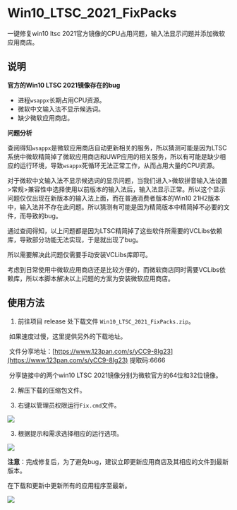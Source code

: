 # Win10_LTSC_2021_FixPacks
一键修复win10 ltsc 2021官方镜像的CPU占用问题，输入法显示问题并添加微软应用商店。

## 说明

**官方的Win10 LTSC 2021镜像存在的bug**

- 进程`wsappx`长期占用CPU资源。
- 微软中文输入法不显示候选词。
- 缺少微软应用商店。

**问题分析**

查阅得知`wsappx`是微软应用商店自动更新相关的服务，所以猜测可能是因为LTSC系统中微软精简掉了微软应用商店和UWP应用的相关服务，所以有可能是缺少相应的运行环境，导致`wsappx`死循环无法正常工作，从而占用大量的CPU资源。

对于微软中文输入法不显示候选词的显示问题，当我们进入>微软拼音输入法设置>常规>兼容性中选择使用以前版本的输入法后，输入法显示正常。所以这个显示问题仅仅出现在新版本的输入法上面，而在普通消费者版本的Win10 21H2版本中，输入法并不存在此问题。所以猜测有可能是因为精简版本中精简掉不必要的文件，而导致的bug。

通过查阅得知，以上问题都是因为LTSC精简掉了这些软件所需要的VCLibs依赖库，导致部分功能无法实现，于是就出现了bug。

所以需要解决此问题仅需要手动安装VCLibs库即可。

考虑到日常使用中微软应用商店还是比较方便的，而微软商店同时需要VCLibs依赖库，所以本脚本解决以上问题的方案为安装微软应用商店。

## 使用方法

1. 前往项目 release 处下载文件 `Win10_LTSC_2021_FixPacks.zip`。

​		如果速度过慢，这里提供另外的下载地址。

​		文件分享地址：[https://www.123pan.com/s/yCC9-8Ig23](https://www.123pan.com/s/yCC9-8Ig23) 提取码:6666

​		分享链接中的两个win10 LTSC 2021镜像分别为微软官方的64位和32位镜像。

2. 解压下载的压缩包文件。

3. 右键以管理员权限运行`Fix.cmd`文件。

![](https://pic.imgdb.cn/item/6280d7880947543129946b60.jpg)

3. 根据提示和需求选择相应的运行选项。

![](https://pic.imgdb.cn/item/6280dbd20947543129a322ac.jpg)



**注意**：完成修复后，为了避免bug，建议立即更新应用商店及其相应的文件到最新版本。

在下载和更新中更新所有的应用程序至最新。

![](https://pic.imgdb.cn/item/6280da9809475431299f27f5.jpg)
